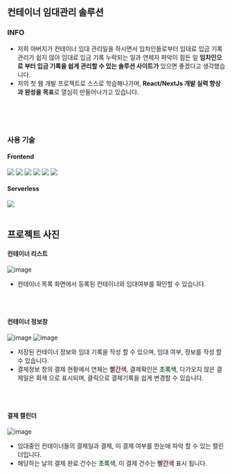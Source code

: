 ## 컨테이너 임대관리 솔루션 

### INFO
- 저희 아버지가 컨테이너 임대 관리일을 하시면서 임차인들로부터 임대료 입금 기록 관리가 쉽지 않아 임대료 입금 기록 누락되는 일과 연체자 파악이 힘든 일 **임차인으로 부터 입금 기록을 쉽게 관리할 수 있는 솔루션 사이트가** 있으면 좋겠다고 생각했습니다.
- 저의 첫 웹 개발 프로젝트로 스스로 학습해나가며, **React/NextJs 개발 실력 향상과 완성을 목표**로 열심히 만들어나가고 있습니다.

<br/>
<br/>
<br/>

### 사용 기술
#### Frontend
<div>
<img src="https://img.shields.io/badge/JavaScript-F7DF1E?style=flat-square&logo=JavaScript&logoColor=white"/>
<img src="https://img.shields.io/badge/TypeScript-3178C6?style=flat-square&logo=TypeScript&logoColor=white"/>
<img src="https://img.shields.io/badge/Tailwind CSS-06B6D4?style=flat-square&logo=Tailwind CSS&logoColor=white"/>
<img src="https://img.shields.io/badge/React-61DAFB?style=flat-square&logo=React&logoColor=black"/>
<img src="https://img.shields.io/badge/Next.js-000000?style=flat-square&logo=Next.js&logoColor=white"/>
<img src="https://img.shields.io/badge/Redux-764ABC?style=flat-square&logo=Redux&logoColor=white"/>
</div>

#### Serverless
<img src="https://img.shields.io/badge/firebase-FFCA28?style=for-the-badge&logo=firebase&logoColor=white">

<br/>
<br/>

## 프로젝트 사진
#### 컨테이너 리스트 
![image](https://github.com/JuJangGwon/ContainerMananger/assets/40955023/1116faf6-63e2-4686-99cd-55c0cca3738a)
- 컨테이너 목록 화면에서 등록된 컨테이너와 임대여부를 확인할 수 있습니다.

<br/>
<br/>

#### 컨테이너 정보창
![image](https://github.com/JuJangGwon/ContainerMananger/assets/40955023/4d93a168-4f31-4dc9-ac91-c0ed778c8220)
![image](https://github.com/JuJangGwon/ContainerMananger/assets/40955023/0ac914b7-8a66-4c06-a6f8-69d4917bb49c)
- 저장된 컨테이너 정보와 임대 기록을 작성 할 수 있으며, 임대 여부, 정보를 작성 할 수 있습니다.
- 결제정보 창의 결제 현황에서 연체는 <span style='background-color: #ffdce0'>빨간색</span>, 결제확인은 <span style='background-color: #dcffe4'>초록색</span>, 다가오지 않은 결제일은 <span style="background-color:#F5F5F5"> 회색 </span>으로 표시되며, 클릭으로 결제기록을 쉽게 변경할 수 있습니다.

<br/>
<br/>

#### 결제 캘린더
![image](https://github.com/JuJangGwon/ContainerMananger/assets/40955023/6baca0db-9ff1-4aa6-a586-ca50fe5dd9d0)
- 임대중인 컨테이너들의 결제일과 결제, 미 결제 여부를 한눈에 파악 할 수 있는 캘린더입니다.
- 해당하는 날의 결제 완료 건수는 <span style='background-color: #dcffe4'>초록색</span>, 미 결제 건수는  <span style='background-color: #ffdce0'>빨간색</span> 표시 됩니다.